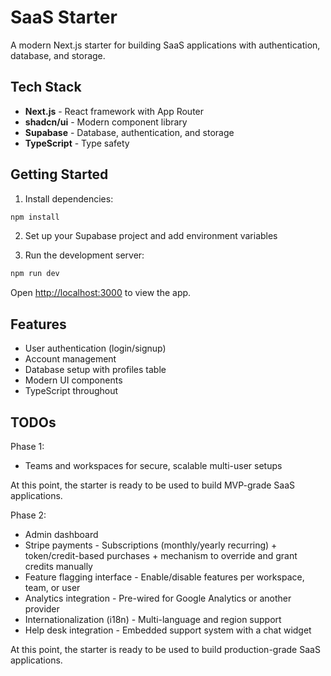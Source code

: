 # SaaS Starter

A modern Next.js starter for building SaaS applications with authentication, database, and storage.

## Tech Stack

- **Next.js** - React framework with App Router
- **shadcn/ui** - Modern component library
- **Supabase** - Database, authentication, and storage
- **TypeScript** - Type safety

## Getting Started

1. Install dependencies:

```bash
npm install
```

2. Set up your Supabase project and add environment variables

3. Run the development server:

```bash
npm run dev
```

Open [http://localhost:3000](http://localhost:3000) to view the app.

## Features

- User authentication (login/signup)
- Account management
- Database setup with profiles table
- Modern UI components
- TypeScript throughout

## TODOs

Phase 1:

- Teams and workspaces for secure, scalable multi-user setups

At this point, the starter is ready to be used to build MVP-grade SaaS applications.

Phase 2:

- Admin dashboard
- Stripe payments - Subscriptions (monthly/yearly recurring) + token/credit-based purchases + mechanism to override and grant credits manually
- Feature flagging interface - Enable/disable features per workspace, team, or user
- Analytics integration - Pre-wired for Google Analytics or another provider
- Internationalization (i18n) - Multi-language and region support
- Help desk integration - Embedded support system with a chat widget

At this point, the starter is ready to be used to build production-grade SaaS applications.
